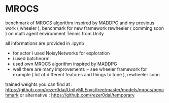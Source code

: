 # MROCS
benchmark of MROCS algorithm inspired by MADDPG and my previous work ( wheeler ), benchmark for new framework rewheeler ( comming soon ) on multi agent environment Tennis from Unity

all informations are provided in .ipynb
- for actor i used NoisyNetworks for exploration
- i used batchnorm
- used own MROCS algorithm inspired by MADDPG
- well there are many improvements ~ see wheeler framework for example ( lot of different features and things to tune ), rewheeler soon

trained weights you can find at : https://github.com/rezer0dai/UnityMLEnvs/tree/master/models/mrocs/benchmark or alternative : https://github.com/rezer0dai/temporary